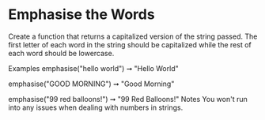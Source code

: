 # Emphasise the Words

Create a function that returns a capitalized version of the string passed. The first letter of each word in the string should be capitalized while the rest of each word should be lowercase.

Examples
emphasise("hello world") ➞ "Hello World"

emphasise("GOOD MORNING") ➞ "Good Morning"

emphasise("99 red balloons!") ➞ "99 Red Balloons!"
Notes
You won't run into any issues when dealing with numbers in strings.
